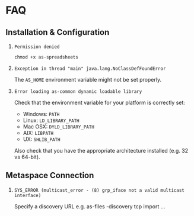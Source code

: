 # FAQ

## Installation & Configuration

1. `Permission denied`

	`chmod +x as-spreadsheets`

2. `Exception in thread "main" java.lang.NoClassDefFoundError`

	The `AS_HOME` environment variable might not be set properly.

3. `Error loading as-common dynamic loadable library`

	Check that the environment variable for your platform is correctly set:
    
    + Windows: `PATH`
    + Linux: `LD_LIBRARY_PATH`
    + Mac OSX: `DYLD_LIBRARY_PATH`
    + AIX: `LIBPATH`
    + UX: `SHLIB_PATH`
	
	Also check that you have the appropriate architecture installed (e.g. 32 vs 64-bit).

## Metaspace Connection

1. `SYS_ERROR (multicast_error - (8) grp_iface not a valid multicast interface)`

	Specify a discovery URL e.g. as-files -discovery tcp import ...